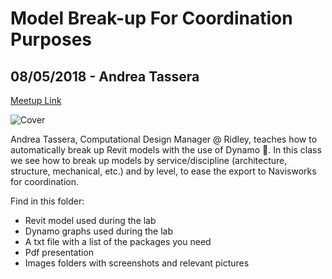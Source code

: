 # Model Break-up For Coordination Purposes
## 08/05/2018 - Andrea Tassera
[Meetup Link](http://meetu.ps/e/DXr2k/xDjNx/d)

![Cover](\Images\Cover.png)

Andrea Tassera, Computational Design Manager @ Ridley, teaches how to automatically break up Revit models with the use of Dynamo :rocket:. In this class we see how to break up models by service/discipline (architecture, structure, mechanical, etc.) and by level, to ease the export to Navisworks for coordination.

Find in this folder:
* Revit model used during the lab
* Dynamo graphs used during the lab
* A txt file with a list of the packages you need
* Pdf presentation
* Images folders with screenshots and relevant pictures